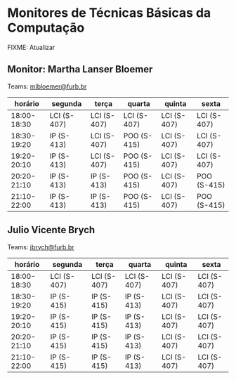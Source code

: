 # Monitores de Técnicas Básicas da Computação

FIXME: Atualizar

## Monitor: Martha Lanser Bloemer

Teams: mlbloemer@furb.br  

| horário     | segunda     | terça       | quarta      | quinta      | sexta       |
| ----------- | ----------- | ----------- | ----------- | ----------- | ----------- |
| 18:00-18:30 | LCI (S-407) | LCI (S-407) | LCI (S-407) | LCI (S-407) | LCI (S-407) |
| 18:30-19:20 | IP  (S-413) | LCI (S-407) | POO (S-415) | LCI (S-407) | LCI (S-407) |
| 19:20-20:10 | IP  (S-413) | LCI (S-407) | POO (S-415) | LCI (S-407) | LCI (S-407) |
| 20:20-21:10 | IP  (S-413) | IP  (S-413) | POO (S-415) | LCI (S-407) | POO (S-415) |
| 21:10-22:00 | IP  (S-413) | IP  (S-413) | POO (S-415) | LCI (S-407) | POO (S-415) |

## Julio Vicente Brych

Teams: jbrych@furb.br  

| horário     | segunda     | terça       | quarta      | quinta      | sexta       |
| ----------- | ----------- | ----------- | ----------- | ----------- | ----------- |
| 18:00-18:30 | LCI (S-407) | LCI (S-407) | LCI (S-407) | LCI (S-407) | LCI (S-407) |
| 18:30-19:20 | IP  (S-415) | IP  (S-415) | IP  (S-413) | LCI (S-407) | LCI (S-407) |
| 19:20-20:10 | IP  (S-415) | IP  (S-415) | IP  (S-413) | LCI (S-407) | LCI (S-407) |
| 20:20-21:10 | IP  (S-415) | IP  (S-415) | IP  (S-413) | LCI (S-407) | LCI (S-407) |
| 21:10-22:00 | IP  (S-415) | IP  (S-415) | IP  (S-413) | LCI (S-407) | LCI (S-407) |

<!--
**Atenção**: Para atendimento:
Informe sua turma  
  Printscreen do enunciado (se tiver)  
  Printscreen do que já foi desenvolvido  
Aguarde :)

**Dicas**:  

- Use o atalho: Tecla Windows + Shift + S para selecionar área e depois Ctrl + V para colar a *printscreen* na conversa com os monitores.  
- Mande mensagem fora do horário seguindo as instruções de atendimento e aguarde atendimento dentro dos horários, assim conseguimos atendê-los mais rápido!  
-->
